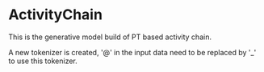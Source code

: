 # ActivityChain
This is the generative model build of PT based activity chain.

A new tokenizer is created, '@' in the input data need to be replaced by '_' to use this tokenizer.
